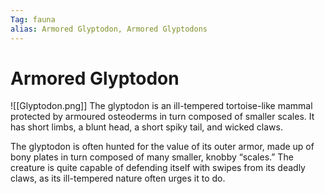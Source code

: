 ```yaml
---
Tag: fauna
alias: Armored Glyptodon, Armored Glyptodons
---
```

# Armored Glyptodon
![[Glyptodon.png]]
The glyptodon is an ill-tempered tortoise-like mammal protected by armoured osteoderms in turn composed of smaller scales. It has short limbs, a blunt head, a short spiky tail, and wicked claws.

The glyptodon is often hunted for the value of its outer armor, made up of bony plates in turn composed of many smaller, knobby “scales.” The creature is quite capable of defending itself with swipes from its deadly claws, as its ill-tempered nature often urges it to do.
